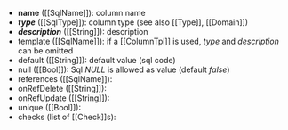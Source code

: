 * **name**          ([[SqlName]]): column name
* **_type_**          ([[SqlType]]): column type (see also [[Type]], [[Domain]])
* **_description_**   ([[String]]): description
* template      ([[SqlName]]): if a [[ColumnTpl]] is used, _type_ and _description_ can be omitted
* default       ([[String]]): default value (sql code)
* null          ([[Bool]]): Sql _NULL_ is allowed as value (default _false_)
* references    ([[SqlName]]): 
* onRefDelete   ([[String]]): 
* onRefUpdate   ([[String]]): 
* unique        ([[Bool]]): 
* checks        (list of [[Check]]s): 